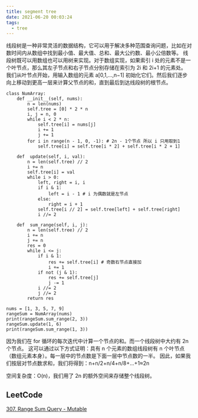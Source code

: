 ```yaml
---
title: segment tree
date: 2021-06-20 00:03:24
tags:
  - tree
---
```


线段树是一种非常灵活的数据结构，它可以用于解决多种范围查询问题，比如在对数时间内从数组中找到最小值、最大值、总和、最大公约数、最小公倍数等。
线段树既可以用数组也可以用树来实现。对于数组实现，如果索引 i 处的元素不是一个叶节点，那么其左子节点和右子节点分别存储在索引为 2i 和 2i+1 的元素处。
我们从叶节点开始，用输入数组的元素 a[0,1,…,n−1] 初始化它们。然后我们逐步向上移动到更高一层来计算父节点的和，直到最后到达线段树的根节点。

```python3
class NumArray:
    def __init__(self, nums):
        n = len(nums)
        self.tree = [0] * 2 * n
        i, j = n, 0
        while i < 2 * n:
            self.tree[i] = nums[j]
            i += 1
            j += 1
        for i in range(n - 1, 0, -1): # 2n - 1个节点 所以 i 只用取到1
            self.tree[i] = self.tree[i * 2] + self.tree[i * 2 + 1]

    def  update(self, i, val):
        n = len(self.tree) // 2
        i += n
        self.tree[i] = val
        while i > 0:
            left, right = i, i
            if i & 1:
                left = i - 1 # i 为偶数就是左节点
            else:
                right = i + 1
            self.tree[i // 2] = self.tree[left] + self.tree[right]
            i //= 2

    def  sum_range(self, i, j):
        n = len(self.tree) // 2
        i += n
        j += n
        res = 0
        while i <= j:
            if i & 1:
                res += self.tree[i] # 奇数右节点直接加
                i += 1
            if not (j & 1):
                res += self.tree[j]
                j -= 1
            i //= 2
            j //= 2
        return res

nums = [1, 3, 5, 7, 9]
rangeSum = NumArray(nums)
print(rangeSum.sum_range(2, 3))
rangeSum.update(1, 6)
print(rangeSum.sum_range(1, 3))
```

因为我们在 for 循环的每次迭代中计算一个节点的和。而一个线段树中大约有 2n 个节点。
这可以通过以下方式证明：具有 n 个元素的数组线段树有 
n 个叶节点（数组元素本身）。每一层中的节点数是下面一层中节点数的一半。
因此，如果我们按层对节点数求和，我们将得到：n+n/2+n/4+n/8+…+1≈2n

空间复杂度：O(n)，我们用了 2n 的额外空间来存储整个线段树。

## LeetCode
[307. Range Sum Query - Mutable](https://leetcode-cn.com/problems/range-sum-query-mutable/)
